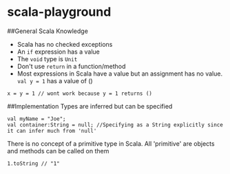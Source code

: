 # scala-playground
##General Scala Knowledge
- Scala has no checked exceptions
- An ```if``` expression has a value
- The ```void``` type is ```Unit```
- Don't use ```return``` in a function/method
- Most expressions in Scala have a value but an assignment has no value. ``` val y = 1 ``` has a value of ()
```
x = y = 1 // wont work because y = 1 returns ()
```


##Implementation
Types are inferred but can be specified
```
val myName = "Joe";
val container:String = null; //Specifying as a String explicitly since it can infer much from 'null'
```
There is no concept of a primitive type in Scala. All 'primitive' are objects and methods can be called on them
```
1.toString // "1"
```
